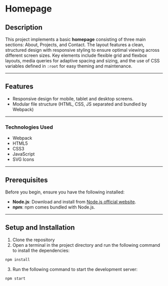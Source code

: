 # Homepage

## Description

This project implements a basic **homepage** consisting of three main sections: About, Projects, and Contact. The layout features a clean, structured design with responsive styling to ensure optimal viewing across different screen sizes. Key elements include flexible grid and flexbox layouts, media queries for adaptive spacing and sizing, and the use of CSS variables defined in `:root` for easy theming and maintenance.

---

## Features

- Responsive design for mobile, tablet and desktop screens.
- Modular file structure (HTML, CSS, JS separated and bundled by Webpack)

---

### Technologies Used

- Webpack
- HTML5
- CSS3
- JavaScript
- SVG Icons

---

## Prerequisites

Before you begin, ensure you have the following installed:

- **Node.js**: Download and install from [Node.js official website](https://nodejs.org/).
- **npm**: npm comes bundled with Node.js.

---

## Setup and Installation

1. Clone the repository
2. Open a terminal in the project directory and run the following command to install the dependencies:

```bash
npm install
```

3. Run the following command to start the development server:

```bash
npm start
```
